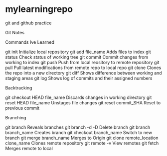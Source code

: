 # mylearningrepo
git and github practice

Git Notes 

Commands Ive Learned 

git init  Initialize local repository
git add file_name  Adds files to index
git status  Check status of working tree
git commit  Commit changes from working to index
git push  Push from local reository to remote repository
git pull  Pull latest modifications from remote repo to local repo
git clone  Clones the repo into a new directory
git diff Shows difference between working and staging areas
git log  Shows log of commits and their assigned numbers

Backtracking

git checkout HEAD file_name  Discards changes in working directory
git reset HEAD file_name  Unstages file changes
git reset commit_SHA  Reset to previous commit

Branching

git branch  Reveals branches
git branch -d -D  Delete branch
git branch branch_name  Creates branch
git checkout branch_name Switch to new branch
git merge branch_name   Merges to Origin
git clone remote_location clone_name  Clones remote repository
git remote -v  View remotes
git fetch  Merges remote to local




